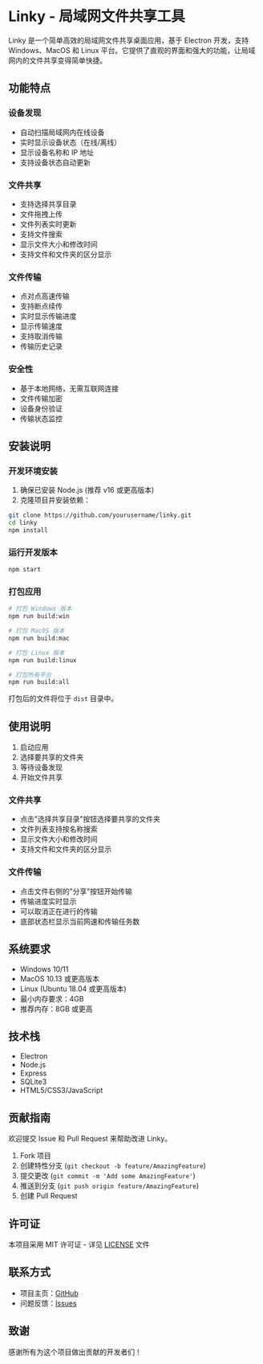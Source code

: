 # Linky - 局域网文件共享工具

Linky 是一个简单高效的局域网文件共享桌面应用，基于 Electron 开发，支持 Windows、MacOS 和 Linux 平台。它提供了直观的界面和强大的功能，让局域网内的文件共享变得简单快捷。

## 功能特点

### 设备发现
- 自动扫描局域网内在线设备
- 实时显示设备状态（在线/离线）
- 显示设备名称和 IP 地址
- 支持设备状态自动更新

### 文件共享
- 支持选择共享目录
- 文件拖拽上传
- 文件列表实时更新
- 支持文件搜索
- 显示文件大小和修改时间
- 支持文件和文件夹的区分显示

### 文件传输
- 点对点高速传输
- 支持断点续传
- 实时显示传输进度
- 显示传输速度
- 支持取消传输
- 传输历史记录

### 安全性
- 基于本地网络，无需互联网连接
- 文件传输加密
- 设备身份验证
- 传输状态监控

## 安装说明

### 开发环境安装
1. 确保已安装 Node.js (推荐 v16 或更高版本)
2. 克隆项目并安装依赖：
```bash
git clone https://github.com/yourusername/linky.git
cd linky
npm install
```

### 运行开发版本
```bash
npm start
```

### 打包应用
```bash
# 打包 Windows 版本
npm run build:win

# 打包 MacOS 版本
npm run build:mac

# 打包 Linux 版本
npm run build:linux

# 打包所有平台
npm run build:all
```

打包后的文件将位于 `dist` 目录中。

## 使用说明

1. 启动应用
2. 选择要共享的文件夹
3. 等待设备发现
4. 开始文件共享

### 文件共享
- 点击"选择共享目录"按钮选择要共享的文件夹
- 文件列表支持按名称搜索
- 显示文件大小和修改时间
- 支持文件和文件夹的区分显示

### 文件传输
- 点击文件右侧的"分享"按钮开始传输
- 传输进度实时显示
- 可以取消正在进行的传输
- 底部状态栏显示当前网速和传输任务数

## 系统要求

- Windows 10/11
- MacOS 10.13 或更高版本
- Linux (Ubuntu 18.04 或更高版本)
- 最小内存要求：4GB
- 推荐内存：8GB 或更高

## 技术栈

- Electron
- Node.js
- Express
- SQLite3
- HTML5/CSS3/JavaScript

## 贡献指南

欢迎提交 Issue 和 Pull Request 来帮助改进 Linky。

1. Fork 项目
2. 创建特性分支 (`git checkout -b feature/AmazingFeature`)
3. 提交更改 (`git commit -m 'Add some AmazingFeature'`)
4. 推送到分支 (`git push origin feature/AmazingFeature`)
5. 创建 Pull Request

## 许可证

本项目采用 MIT 许可证 - 详见 [LICENSE](LICENSE) 文件

## 联系方式

- 项目主页：[GitHub](https://github.com/yourusername/linky)
- 问题反馈：[Issues](https://github.com/yourusername/linky/issues)

## 致谢

感谢所有为这个项目做出贡献的开发者们！ 